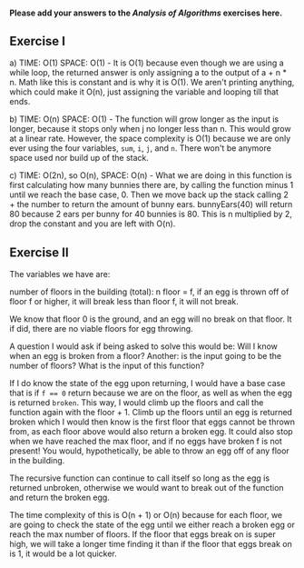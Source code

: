#### Please add your answers to the **_Analysis of Algorithms_** exercises here.

## Exercise I

a) TIME: O(1) SPACE: O(1) - It is O(1) because even though we are using a while loop, the returned answer is only assigning a to the output of a + n \* n. Math like this is constant and is why it is O(1). We aren't printing anything, which could make it O(n), just assigning the variable and looping till that ends.

b) TIME: O(n) SPACE: O(1) - The function will grow longer as the input is longer, because it stops only when j no longer less than n. This would grow at a linear rate. However, the space complexity is O(1) because we are only ever using the four variables, `sum`, `i`, `j`, and `n`. There won't be anymore space used nor build up of the stack.

c) TIME: O(2n), so O(n), SPACE: O(n) - What we are doing in this function is first calculating how many bunnies there are, by calling the function minus 1 until we reach the base case, 0. Then we move back up the stack calling 2 + the number to return the amount of bunny ears. bunnyEars(40) will return 80 because 2 ears per bunny for 40 bunnies is 80. This is n multiplied by 2, drop the constant and you are left with O(n).

## Exercise II

The variables we have are:

number of floors in the building (total): n
floor = f, if an egg is thrown off of floor f or higher, it will break
less than floor f, it will not break.

We know that floor 0 is the ground, and an egg will no break on that floor. It if did, there are no viable floors for egg throwing.

A question I would ask if being asked to solve this would be: Will I know when an egg is broken from a floor?
Another: is the input going to be the number of floors? What is the input of this function?

If I do know the state of the egg upon returning, I would have a base case that is if `f == 0` return because we are on the floor, as well as when the egg is returned `broken`. This way, I would climb up the floors and call the function again with the floor + 1. Climb up the floors until an egg is returned broken which I would then know is the first floor that eggs cannot be thrown from, as each floor above would also return a broken egg. It could also stop when we have reached the max floor, and if no eggs have broken f is not present! You would, hypothetically, be able to throw an egg off of any floor in the building.

The recursive function can continue to call itself so long as the egg is returned unbroken, otherwise we would want to break out of the function and return the broken egg.

The time complexity of this is O(n + 1) or O(n) because for each floor, we are going to check the state of the egg until we either reach a broken egg or reach the max number of floors. If the floor that eggs break on is super high, we will take a longer time finding it than if the floor that eggs break on is 1, it would be a lot quicker.
